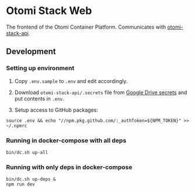 # Otomi Stack Web

The frontend of the Otomi Container Platform. Communicates with [otomi-stack-api](https://github.com/redkubes/otomi-stack-api).

## Development

### Setting up environment

1. Copy `.env.sample` to `.env` and edit accordingly.

2. Download `otomi-stack-api/.secrets` file from [Google Drive secrets](https://drive.google.com/drive/folders/1N802vs0IplKehkZq8SxMi67RipyO1pHN) and put contents in `.env`.

3. Setup access to GitHub packages:

```
source .env && echo "//npm.pkg.github.com/:_authToken=${NPM_TOKEN}" >> ~/.npmrc
```

### Running in docker-compose with all deps

```
bin/dc.sh up-all
```

### Running with only deps in docker-compose

```
bin/dc.sh up-deps &
npm run dev
```
